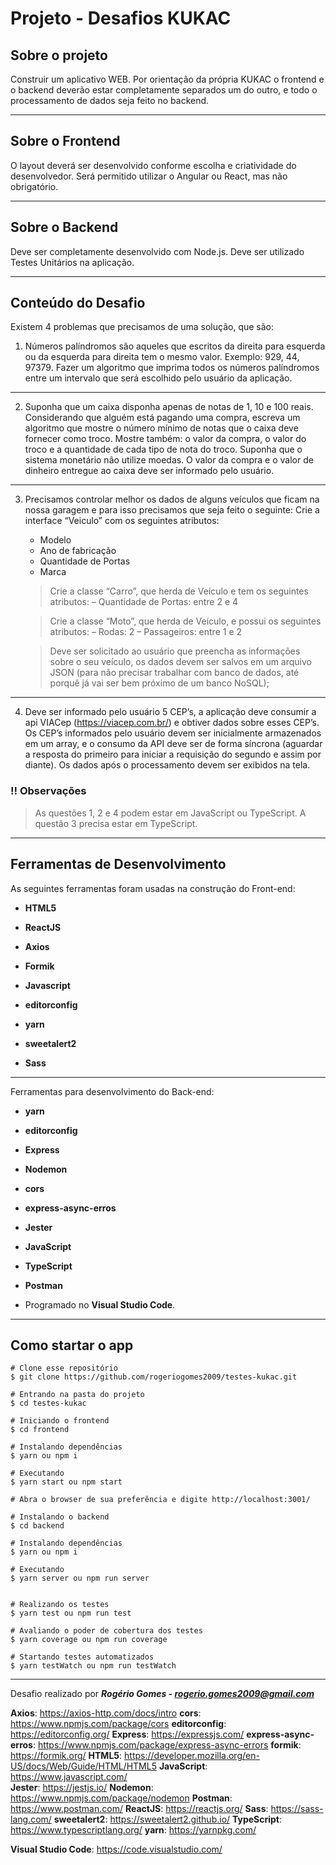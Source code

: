 # Projeto - Desafios KUKAC

## Sobre o projeto

Construir um aplicativo WEB. Por orientação da própria KUKAC o frontend e o backend deverão estar completamente separados um do outro, e todo o processamento de dados seja feito no backend.

_________

## Sobre o Frontend

O layout deverá ser desenvolvido conforme escolha e criatividade do desenvolvedor. 
Será permitido utilizar o Angular ou React, mas não obrigatório.

_________

## Sobre o Backend

Deve ser completamente desenvolvido com Node.js.
Deve ser utilizado Testes Unitários na aplicação.

_________

## Conteúdo do Desafio

Existem 4 problemas que precisamos de uma solução, que são:

1. Números palíndromos são aqueles que escritos da direita para esquerda ou da esquerda para direita tem o mesmo valor. Exemplo: 929, 44, 97379.  Fazer um algoritmo que imprima todos os números palíndromos entre um intervalo que será escolhido pelo usuário da aplicação.
_________
2. Suponha que um caixa disponha apenas de notas de 1, 10 e 100 reais. Considerando que alguém está pagando uma compra, escreva um algoritmo que mostre o número mínimo de notas que o caixa deve fornecer como troco.
Mostre também: o valor da compra, o valor do troco e a quantidade de cada tipo de nota do troco. Suponha que o sistema monetário não utilize moedas.
O valor da compra e o valor de dinheiro entregue ao caixa deve ser informado pelo usuário.
_________
3. Precisamos controlar melhor os dados de alguns veículos que ficam na nossa garagem e para isso precisamos que seja feito o seguinte:
  Crie a interface “Veiculo” com os seguintes atributos:
   - Modelo
   - Ano de fabricação
   - Quantidade de Portas
   - Marca

    > Crie a classe “Carro”, que herda de Veículo e tem os seguintes atributos:
    – Quantidade de Portas: entre 2 e 4

    > Crie a classe “Moto”, que herda de Veículo, e possui os seguintes atributos:
    – Rodas: 2
    – Passageiros: entre 1 e 2

    > Deve ser solicitado ao usuário que preencha as informações sobre o seu veículo, os dados devem ser salvos em um arquivo JSON (para não precisar trabalhar com banco de dados, até porquê já vai ser bem próximo de um banco NoSQL);
_________
4. Deve ser informado pelo usuário 5 CEP’s, a aplicação deve consumir a api VIACep (https://viacep.com.br/) e obtiver dados sobre esses CEP’s. 
Os CEP’s informados pelo usuário devem ser inicialmente armazenados em um array, e o consumo da API deve ser de forma síncrona (aguardar a resposta do primeiro para iniciar a requisição do segundo e assim por diante).
Os dados após o processamento devem ser exibidos na tela.

### ‼ Observações

>As questões 1, 2 e 4 podem estar em JavaScript ou TypeScript. A questão 3 precisa estar em TypeScript.

_________

## Ferramentas de Desenvolvimento

As seguintes ferramentas foram usadas na construção do Front-end:

 - **HTML5**
 - **ReactJS**
 - **Axios**

 - **Formik**
 - **Javascript**
 - **editorconfig**
 
 - **yarn**
 - **sweetalert2**
 - **Sass**

_________

Ferramentas para desenvolvimento do Back-end:
 
- **yarn**
- **editorconfig**

- **Express**
- **Nodemon**
- **cors**
- **express-async-erros**
- **Jester**
- **JavaScript**
- **TypeScript**

- **Postman**


- Programado no **Visual Studio Code**.

_________

## Como startar o app

    # Clone esse repositório
    $ git clone https://github.com/rogeriogomes2009/testes-kukac.git
    
    # Entrando na pasta do projeto
    $ cd testes-kukac
    
    # Iniciando o frontend
    $ cd frontend
    
    # Instalando dependências
    $ yarn ou npm i 
    
    # Executando
    $ yarn start ou npm start
    
    # Abra o browser de sua preferência e digite http://localhost:3001/
    
    # Instalando o backend
    $ cd backend
    
    # Instalando dependências
    $ yarn ou npm i 
    
    # Executando
    $ yarn server ou npm run server
    
    
    # Realizando os testes
    $ yarn test ou npm run test
    
    # Avaliando o poder de cobertura dos testes
    $ yarn coverage ou npm run coverage
    
    # Startando testes automatizados
    $ yarn testWatch ou npm run testWatch
    
_________


Desafio realizado por ***Rogério Gomes - rogerio.gomes2009@gmail.com***


**Axios**: https://axios-http.com/docs/intro
**cors**: https://www.npmjs.com/package/cors
**editorconfig**: https://editorconfig.org/
**Express**: https://expressjs.com/
**express-async-erros**: https://www.npmjs.com/package/express-async-errors
**formik**: https://formik.org/
**HTML5**: https://developer.mozilla.org/en-US/docs/Web/Guide/HTML/HTML5
**JavaScript**: https://www.javascript.com/  
**Jester**: https://jestjs.io/
**Nodemon**: https://www.npmjs.com/package/nodemon
**Postman**: https://www.postman.com/
**ReactJS**: https://reactjs.org/
**Sass**: https://sass-lang.com/ 
**sweetalert2**: https://sweetalert2.github.io/
**TypeScript**: https://www.typescriptlang.org/
**yarn**: https://yarnpkg.com/

**Visual Studio Code**: https://code.visualstudio.com/ 
